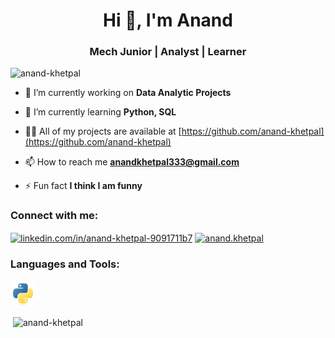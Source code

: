 <h1 align="center">Hi 👋, I'm Anand</h1>
<h3 align="center">Mech Junior | Analyst | Learner</h3>

<p align="left"> <img src="https://komarev.com/ghpvc/?username=anand-khetpal&label=Profile%20views&color=0e75b6&style=flat" alt="anand-khetpal" /> </p>

- 🔭 I’m currently working on **Data Analytic Projects**

- 🌱 I’m currently learning **Python, SQL**

- 👨‍💻 All of my projects are available at [https://github.com/anand-khetpal](https://github.com/anand-khetpal)

- 📫 How to reach me **anandkhetpal333@gmail.com**

- ⚡ Fun fact **I think I am funny**

<h3 align="left">Connect with me:</h3>
<p align="left">
<a href="https://linkedin.com/in/linkedin.com/in/anand-khetpal-9091711b7" target="blank"><img align="center" src="https://raw.githubusercontent.com/rahuldkjain/github-profile-readme-generator/master/src/images/icons/Social/linked-in-alt.svg" alt="linkedin.com/in/anand-khetpal-9091711b7" height="30" width="40" /></a>
<a href="https://fb.com/anand.khetpal" target="blank"><img align="center" src="https://raw.githubusercontent.com/rahuldkjain/github-profile-readme-generator/master/src/images/icons/Social/facebook.svg" alt="anand.khetpal" height="30" width="40" /></a>
</p>

<h3 align="left">Languages and Tools:</h3>
<p align="left"> <a href="https://www.python.org" target="_blank" rel="noreferrer"> <img src="https://raw.githubusercontent.com/devicons/devicon/master/icons/python/python-original.svg" alt="python" width="40" height="40"/> </a> </p>

<p>&nbsp;<img align="center" src="https://github-readme-stats.vercel.app/api?username=anand-khetpal&show_icons=true&locale=en" alt="anand-khetpal" /></p>
